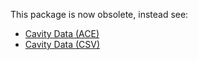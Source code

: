 This package is now obsolete, instead see:
  * [Cavity Data (ACE)](CavityDataAce.md)
  * [Cavity Data (CSV)](CavityDataCsv.md)